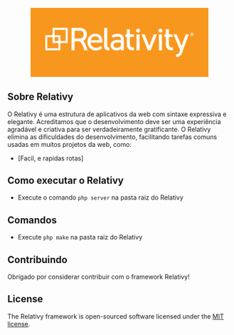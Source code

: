 <p align="center"><img src="https://github.com/Moonlight404/Relativy-Framework/blob/master/img/logo.png?raw=true" width="400"></p>

## Sobre Relativy

O Relativy é uma estrutura de aplicativos da web com sintaxe expressiva e elegante. Acreditamos que o desenvolvimento deve ser uma experiência agradável e criativa para ser verdadeiramente gratificante. O Relativy elimina as dificuldades do desenvolvimento, facilitando tarefas comuns usadas em muitos projetos da web, como:

- [Facil, e rapidas rotas]

## Como executar o Relativy
- Execute o comando `php server` na pasta raiz do Relativy

## Comandos 
- Execute `php make` na pasta raiz do Relativy

## Contribuindo

Obrigado por considerar contribuir com o framework Relativy!


## License

The Relativy framework is open-sourced software licensed under the [MIT license](https://opensource.org/licenses/MIT).

